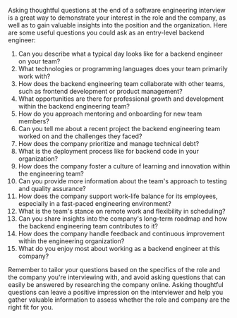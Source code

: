 Asking thoughtful questions at the end of a software engineering interview is a great way to demonstrate your interest in the role and the company, as well as to gain valuable insights into the position and the organization. Here are some useful questions you could ask as an entry-level backend engineer:

1. Can you describe what a typical day looks like for a backend engineer on your team?
2. What technologies or programming languages does your team primarily work with?
3. How does the backend engineering team collaborate with other teams, such as frontend development or product management?
4. What opportunities are there for professional growth and development within the backend engineering team?
5. How do you approach mentoring and onboarding for new team members?
6. Can you tell me about a recent project the backend engineering team worked on and the challenges they faced?
7. How does the company prioritize and manage technical debt?
8. What is the deployment process like for backend code in your organization?
9. How does the company foster a culture of learning and innovation within the engineering team?
10. Can you provide more information about the team's approach to testing and quality assurance?
11. How does the company support work-life balance for its employees, especially in a fast-paced engineering environment?
12. What is the team's stance on remote work and flexibility in scheduling?
13. Can you share insights into the company's long-term roadmap and how the backend engineering team contributes to it?
14. How does the company handle feedback and continuous improvement within the engineering organization?
15. What do you enjoy most about working as a backend engineer at this company?

Remember to tailor your questions based on the specifics of the role and the company you're interviewing with, and avoid asking questions that can easily be answered by researching the company online. Asking thoughtful questions can leave a positive impression on the interviewer and help you gather valuable information to assess whether the role and company are the right fit for you.